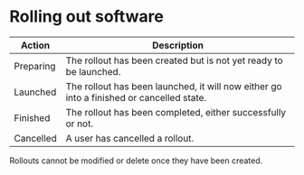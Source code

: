 # Rolling out software



| Action    | Description                                                                               |
| --------- | ----------------------------------------------------------------------------------------- |
| Preparing | The rollout has been created but is not yet ready to be launched.                         |
| Launched  | The rollout has been launched, it will now either go into a finished or cancelled state.  |
| Finished  | The rollout has been completed, either successfully or not.                               |
| Cancelled | A user has cancelled a rollout.                                                           |


Rollouts cannot be modified or delete once they have been created.
    
    

<!-- Viewing history -->
<!-- Statuses -->